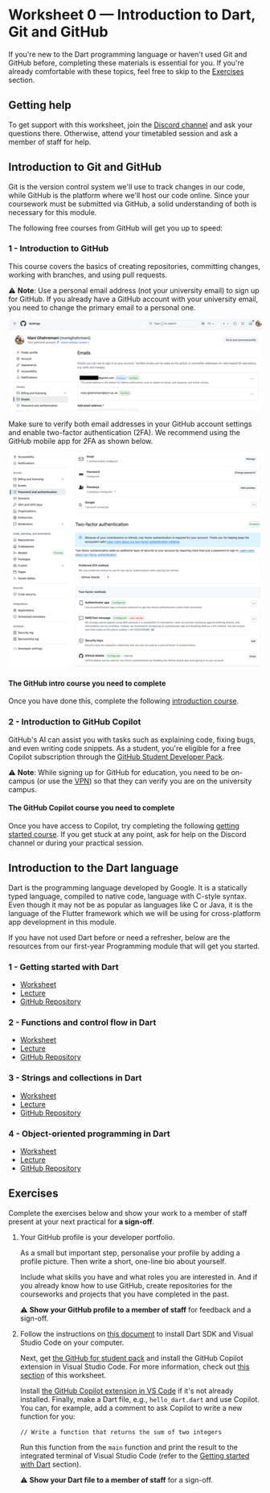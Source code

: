 # Worksheet 0 — Introduction to Dart, Git and GitHub

If you're new to the Dart programming language or haven't used Git and GitHub before, completing these materials is essential for you. If you're already comfortable with these topics, feel free to skip to the [Exercises](#exercises) section.

## Getting help

To get support with this worksheet, join the [Discord channel](https://portdotacdotuk-my.sharepoint.com/:b:/g/personal/mani_ghahremani_port_ac_uk/EbX583gvURRAhqsnhYqmbSEBwIFw6tXRyz_Br1GxIyE8dg) and ask your questions there. Otherwise, attend your timetabled session and ask a member of staff for help.

## Introduction to Git and GitHub

Git is the version control system we'll use to track changes in our code, while GitHub is the platform where we'll host our code online. Since your coursework must be submitted via GitHub, a solid understanding of both is necessary for this module.

The following free courses from GitHub will get you up to speed:

### 1 - Introduction to GitHub

This course covers the basics of creating repositories, committing changes, working with branches, and using pull requests.

⚠️ **Note**: Use a personal email address (not your university email) to sign up for GitHub. If you already have a GitHub account with your university email, you need to change the primary email to a personal one.

![GitHub Email Settings](images/screenshot_GitHub_emails.png)

Make sure to verify both email addresses in your GitHub account settings and enable two-factor authentication (2FA). We recommend using the GitHub mobile app for 2FA as shown below.

![GitHub 2FA Settings](images/screenshot_GitHub_auth.png)

#### The GitHub intro course you need to complete

Once you have done this, complete the following
[introduction course](https://github.com/skills/introduction-to-github).

### 2 - Introduction to GitHub Copilot

GitHub's AI can assist you with tasks such as explaining code, fixing bugs, and even writing code snippets. As a student, you're eligible for a free Copilot subscription through the [GitHub Student Developer Pack](https://education.github.com/pack).

⚠️ **Note**: While signing up for GitHub for education, you need to be on-campus (or use the [VPN](https://myport.port.ac.uk/it-support/student-it-support/guide-to-the-virtual-private-network-vpn)) so that they can verify you are on the university campus.

#### The GitHub Copilot course you need to complete

Once you have access to Copilot, try completing the following
[getting started course](https://github.com/skills/getting-started-with-github-copilot). If you get stuck at any point, ask for help on the Discord channel or during your practical session.

## Introduction to the Dart language

Dart is the programming language developed by Google. It is a statically typed language, compiled to native code, language with C-style syntax. Even though it may not be as popular as languages like C or Java, it is the language of the Flutter framework which we will be using for cross-platform app development in this module.

If you have not used Dart before or need a refresher, below are the resources from our first-year Programming module that will get you started.

### 1 - Getting started with Dart

- [Worksheet](https://portdotacdotuk-my.sharepoint.com/:w:/g/personal/mani_ghahremani_port_ac_uk/ESkq3xBzVgpPh8U0zkb3WXQB49yLKZjjC9QxM-f3V-PTiQ?e=p5ckav)
- [Lecture](https://portdotacdotuk-my.sharepoint.com/:b:/g/personal/mani_ghahremani_port_ac_uk/EVmN28MeTSJArB6s17-KaMABMv9ODrV-UWmxrwp8Crysrg)
- [GitHub Repository](https://github.com/Programming-M30299/week-15-dart-code)

### 2 - Functions and control flow in Dart

- [Worksheet](https://portdotacdotuk-my.sharepoint.com/:w:/g/personal/mani_ghahremani_port_ac_uk/EVXFsog_gS9LlAFbUTUMXj4BXbKfWxQj0WjyN0dk9mblLw)
- [Lecture](https://portdotacdotuk-my.sharepoint.com/:b:/g/personal/mani_ghahremani_port_ac_uk/EYOxV2VhhS9Httce_NolwK0BygFbKPTvYluvAH5RjVSJyQ)
- [GitHub Repository](https://github.com/Programming-M30299/week-16-dart-code)

### 3 - Strings and collections in Dart

- [Worksheet](https://portdotacdotuk-my.sharepoint.com/:w:/g/personal/mani_ghahremani_port_ac_uk/EV6lZOGcgydPuoR65cCrVfcBXW1SaRNSRgjqv3hzjd-EOA?e=o6d2EM)
- [Lecture](https://portdotacdotuk-my.sharepoint.com/:b:/g/personal/mani_ghahremani_port_ac_uk/EUAY-sw2UGBDrkDQMtN7aR0BnMaKCoBDKOpvSTOahdmJPg)
- [GitHub Repository](https://github.com/Programming-M30299/week-17-dart-code)

### 4 - Object-oriented programming in Dart

- [Worksheet](https://portdotacdotuk-my.sharepoint.com/:w:/g/personal/mani_ghahremani_port_ac_uk/ERG7VQKzCdVEsX0mc-s-nT4BLFUNsoR3lSpS3tLjSXYaLA)
- [Lecture](https://portdotacdotuk-my.sharepoint.com/:b:/g/personal/mani_ghahremani_port_ac_uk/ERgiWNc5RXdNlks_UYVQAA0BFiNclHexTJh5_aej4xs4LQ?e=myXE7c)
- [GitHub Repository](https://github.com/Programming-M30299/week-18-dart-code)

## Exercises

Complete the exercises below and show your work to a member of staff present at your next practical for **a sign-off**.

1. Your GitHub profile is your developer portfolio.

    As a small but important step, personalise your profile by adding a profile picture. Then write a short, one-line bio about yourself.

    Include what skills you have and what roles you are interested in.
    And if you already know how to use GitHub, create repositories for the courseworks and projects that you have completed in the past.

    ⚠️ **Show your GitHub profile to a member of staff** for feedback and a sign-off.

2. Follow the instructions on [this document](https://portdotacdotuk-my.sharepoint.com/:w:/g/personal/mani_ghahremani_port_ac_uk/ERXv27njJSZBsmQd5zCrGAMBvuuicqakKSQAk47e0IKf5g) to install Dart SDK and Visual Studio Code on your computer.

    Next, get [the GitHub for student pack](https://education.github.com/pack) and install the GitHub Copilot extension in Visual Studio Code. For more information, check out [this section](#introduction-to-git-and-github) of this worksheet.

    Install [the GitHub Copilot extension in VS Code](https://marketplace.visualstudio.com/items?itemName=GitHub.copilot) if it's not already installed. Finally, make a Dart file, e.g., `hello_dart.dart` and use Copilot. You can, for example, add a comment to ask Copilot to write a new function for you:

    ```text
    // Write a function that returns the sum of two integers
    ```

    Run this function from the `main` function and print the result to the integrated terminal of Visual Studio Code (refer to the [Getting started with Dart](#1---getting-started-with-dart) section).

    ⚠️ **Show your Dart file to a member of staff** for a sign-off.
